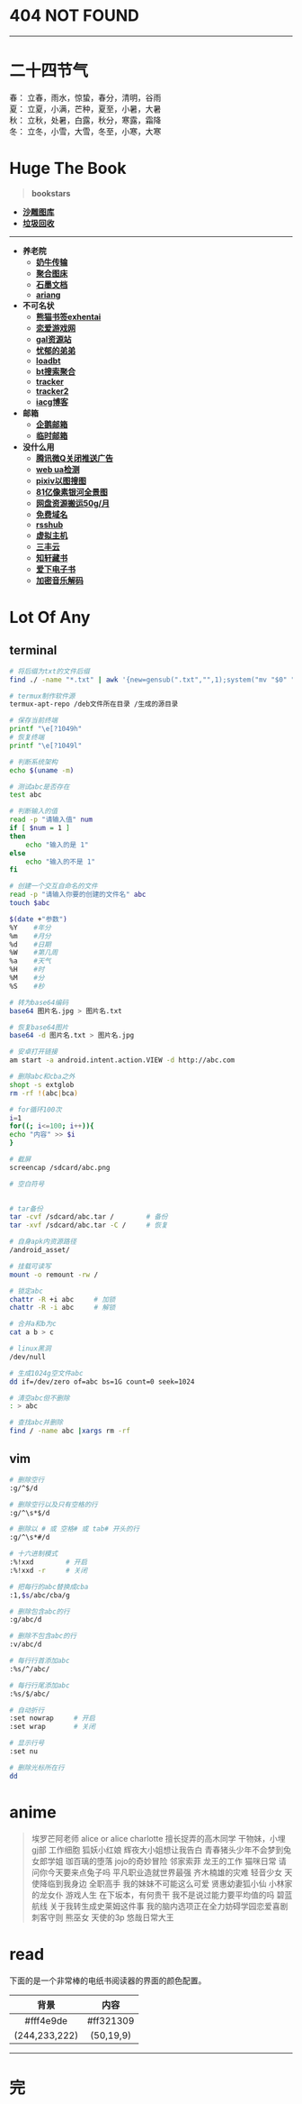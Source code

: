 # 404 NOT FOUND
---

# 二十四节气
春：  立春，雨水，惊蛰，春分，清明，谷雨  
夏：  立夏，小满，芒种，夏至，小暑，大暑  
秋：  立秋，处暑，白露，秋分，寒露，霜降  
冬：  立冬，小雪，大雪，冬至，小寒，大寒

# Huge The Book
> **bookstars**
  - **[沙雕图库](https://nibazshab.github.io/404/clock/)**
  - **[垃圾回收](https://github.com/NibaZShab/mirror/)**

---
>  
  - **养老院**
    + **[奶牛传输](https://cowtransfer.com)**
    + **[聚合图床](https://www.superbed.cn)**
    + **[石墨文档](https://shimo.im)**
    + **[ariang](http://aria2.net)**
  - **不可名状**
    + **[熊猫书签exhentai](https://expanda.org)**
    + **[恋爱游戏网](https://www.lianaiyx.com)**
    + **[gal资源站](https://www.nyagal.com)**
    + **[忧郁的弟弟](https://www.mmgal.com)**
    + **[loadbt](https://www.loadbt.com/files)**
    + **[bt搜索聚合](https://hao.su/909)**
    + **[tracker](https://github.com/ngosang/trackerslist)**
    + **[tracker2](http://www.tkser.tk)**
    + **[iacg博客](https://iacg.rip)**
  - **邮箱**
    + **[企鹅邮箱](https://w.mail.qq.com)**
    + **[临时邮箱](https://10minutemail.net/m/?lang=zh-cn)**
  - **没什么用**
    + **[腾讯微Q关闭推送广告](https://privacy.qq.com/yszc-m.htm)**
    + **[web ua检测](http://service.spiritsoft.cn/ua.html)**
    + **[pixiv以图搜图](http://saucenao.com)**
    + **[81亿像素银河全景图](http://www.eso.org/public/images/eso1242a/zoomable)**
    + **[网盘资源搬运50g/月](https://www.multcloud.com)**
    + **[免费域名](http://www.freenom.com)**
    + **[rsshub](https://docs.rsshub.app)**
    + **[虚拟主机](https://app.infinityfree.net)**
    + **[三丰云](https://www.sanfengyun.com)**
    + **[知轩藏书](http://www.zxcs.me/)**
    + **[爱下电子书](https://m.aixdzs.com/)**
    + **[加密音乐解码](https://tool.ixarea.com/music/)**


# Lot Of Any

## terminal
```sh
# 将后缀为txt的文件后缀
find ./ -name "*.txt" | awk '{new=gensub(".txt","",1);system("mv "$0" "new)}'
```
```sh
# termux制作软件源
termux-apt-repo /deb文件所在目录 /生成的源目录
```
```bash
# 保存当前终端
printf "\e[?1049h"
# 恢复终端
printf "\e[?1049l"
```
```sh
# 判断系统架构
echo $(uname -m)
```
```sh
# 测试abc是否存在
test abc
```
```sh
# 判断输入的值
read -p "请输入值" num
if [ $num = 1 ]
then
	echo "输入的是 1"
else
	echo "输入的不是 1"
fi
```
```sh
# 创建一个交互自命名的文件
read -p "请输入你要的创建的文件名" abc
touch $abc
```
```sh
$(date +"参数")
%Y    #年分
%m    #月分
%d    #日期
%W    #第几周
%a    #天气
%H    #时
%M    #分
%S    #秒
```
```sh
# 转为base64编码
base64 图片名.jpg > 图片名.txt

# 恢复base64图片
base64 -d 图片名.txt > 图片名.jpg
```
```sh
# 安卓打开链接
am start -a android.intent.action.VIEW -d http://abc.com
```
```bash
# 删除abc和cba之外
shopt -s extglob
rm -rf !(abc|bca)
```
```bash
# for循环100次
i=1
for((; i<=100; i++)){
echo "内容" >> $i
}
```
```sh
# 截屏
screencap /sdcard/abc.png
```
```sh
# 空白符号
ㅤㅤㅤ
```
```sh
# tar备份
tar -cvf /sdcard/abc.tar /        # 备份
tar -xvf /sdcard/abc.tar -C /     # 恢复
```
```sh
# 自身apk内资源路径
/android_asset/
```
```sh
# 挂载可读写
mount -o remount -rw /
```
```sh
# 锁定abc
chattr -R +i abc     # 加锁
chattr -R -i abc     # 解锁
```
```sh
# 合并a和b为c
cat a b > c
```
```sh
# linux黑洞
/dev/null
```
```sh
# 生成1024g空文件abc
dd if=/dev/zero of=abc bs=1G count=0 seek=1024
```
```sh
# 清空abc但不删除
: > abc
```
```sh
# 查找abc并删除
find / -name abc |xargs rm -rf
```

## vim
```sh
# 删除空行
:g/^$/d

# 删除空行以及只有空格的行
:g/^\s*$/d

# 删除以 # 或 空格# 或 tab# 开头的行
:g/^\s*#/d
```
```sh
# 十六进制模式
:%!xxd        # 开启
:%!xxd -r     # 关闭
```
```sh
# 把每行的abc替换成cba
:1,$s/abc/cba/g
```
```sh
# 删除包含abc的行
:g/abc/d

# 删除不包含abc的行
:v/abc/d
```
```sh
# 每行行首添加abc
:%s/^/abc/

# 每行行尾添加abc
:%s/$/abc/
```
```sh
# 自动折行
:set nowrap     # 开启
:set wrap       # 关闭
```
```sh
# 显示行号
:set nu
```
```sh
# 删除光标所在行
dd
```

# anime
> 埃罗芒阿老师
> alice or alice
> charlotte
> 擅长捉弄的高木同学
> 干物妹，小埋
> gj部
> 工作细胞
> 狐妖小红娘
> 辉夜大小姐想让我告白
> 青春猪头少年不会梦到兔女郎学姐
> 珈百璃的堕落
> jojo的奇妙冒险
> 邻家索菲
> 龙王的工作
> 猫咪日常
> 请问你今天要来点兔子吗
> 平凡职业造就世界最强
> 齐木楠雄的灾难
> 轻音少女
> 天使降临到我身边
> 全职高手
> 我的妹妹不可能这么可爱
> 贤惠幼妻狐小仙
> 小林家的龙女仆
> 游戏人生
> 在下坂本，有何贵干
> 我不是说过能力要平均值的吗
> 碧蓝航线
> 关于我转生成史莱姆这件事
> 我的脑内选项正在全力妨碍学园恋爱喜剧
> 刺客守则
> 熊巫女
> 天使的3p
> 悠哉日常大王

# read
下面的是一个非常棒的电纸书阅读器的界面的颜色配置。

| 背景 | 内容 |
| :---: | :---: |
| #fff4e9de | #ff321309 |
| (244,233,222) | (50,19,9) |

---
# 完
